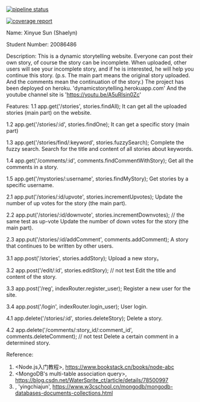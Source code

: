 [![pipeline status](https://gitlab.com/ShaelynSun/cicd-dst/badges/master/pipeline.svg)](https://gitlab.com/ShaelynSun/cicd-dst/commits/master)

[![coverage report](https://gitlab.com/ShaelynSun/cicd-dst/badges/master/coverage.svg)](https://gitlab.com/ShaelynSun/cicd-dst/badges/master/coverage.svg?job=coverage)

Name: Xinyue Sun (Shaelyn)

Student Number: 20086486

Description:
This is a dynamic storytelling website. Everyone can post their own story, of course the story can be incomplete.
When uploaded, other users will see your incomplete story, and if he is interested, he will help you continue this story.
(p.s. The main part means the original story uploaded. And the comments mean the continuation of the story.)
The project has been deployed on heroku.
'dynamicstorytelling.herokuapp.com'
And the youtube channel site is 'https://youtu.be/A5uRIsin0Zc'

Features:
1.1 app.get('/stories', stories.findAll);
    It can get all the uploaded stories (main part) on the website.

1.2 app.get('/stories/:id', stories.findOne);
    It can get a specific story (main part)

1.3 app.get('/stories/find/:keyword', stories.fuzzySearch);
    Complete the fuzzy search. Search for the title and content of all stories about keywords.

1.4 app.get('/comments/:id', comments.findCommentWithStory);
    Get all the comments in a story.

1.5 app.get('/mystories/:username', stories.findMyStory);
    Get stories by a specific username.

2.1 app.put('/stories/:id/upvote', stories.incrementUpvotes);
    Update the number of up votes for the story (the main part).

2.2 app.put('/stories/:id/downvote', stories.incrementDownvotes); // the same test as up-vote
    Update the number of down votes for the story (the main part).

2.3 app.put('/stories/:id/addComment', comments.addComment);
    A story that continues to be written by other users.

3.1 app.post('/stories', stories.addStory);
    Upload a new story。

3.2 app.post('/edit/:id', stories.editStory); // not test
    Edit the title and content of the story.

3.3 app.post('/reg', indexRouter.register_user);
    Register a new user for the site.

3.4 app.post('/login', indexRouter.login_user);
    User login.

4.1 app.delete('/stories/:id', stories.deleteStory);
    Delete a story.

4.2 app.delete('/comments/:story_id/:comment_id', comments.deleteComment); // not test
    Delete a certain comment in a determined story.

Reference:
1. <Node.js入门教程>, https://www.bookstack.cn/books/node-abc
2. <MongoDB's multi-table association query>, https://blog.csdn.net/WaterSprite_ct/article/details/78500997
3. <MongoDB tutorial>, 'yingchiajun', https://www.w3cschool.cn/mongodb/mongodb-databases-documents-collections.html

